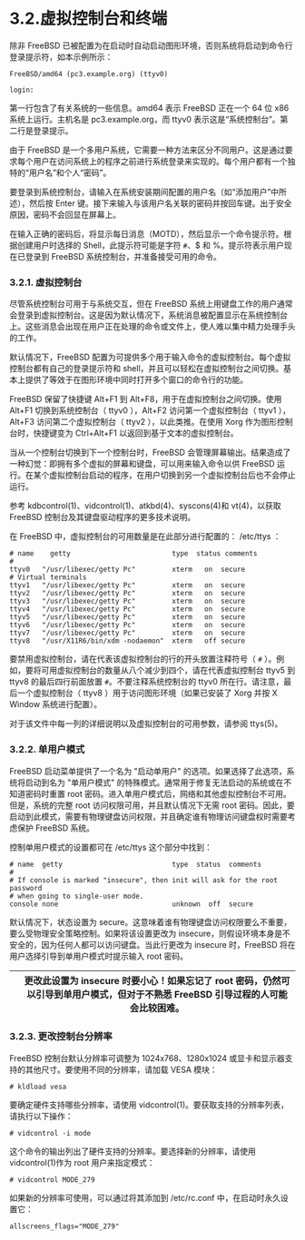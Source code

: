 # 3.2.虚拟控制台和终端

除非 FreeBSD 已被配置为在启动时自动启动图形环境，否则系统将启动到命令行登录提示符，如本示例所示：

```
FreeBSD/amd64 (pc3.example.org) (ttyv0)

login:
```

第一行包含了有关系统的一些信息。amd64 表示 FreeBSD 正在一个 64 位 x86 系统上运行。主机名是 pc3.example.org，而 ttyv0 表示这是“系统控制台”。第二行是登录提示。

由于 FreeBSD 是一个多用户系统，它需要一种方法来区分不同用户。这是通过要求每个用户在访问系统上的程序之前进行系统登录来实现的。每个用户都有一个独特的“用户名”和个人“密码”。

要登录到系统控制台，请输入在系统安装期间配置的用户名（如“添加用户”中所述），然后按 Enter 键。接下来输入与该用户名关联的密码并按回车键。出于安全原因，密码不会回显在屏幕上。

在输入正确的密码后，将显示每日消息（MOTD），然后显示一个命令提示符。根据创建用户时选择的 Shell，此提示符可能是字符 `#`、$ 和 %。提示符表示用户现在已登录到 FreeBSD 系统控制台，并准备接受可用的命令。

### 3.2.1. 虚拟控制台

尽管系统控制台可用于与系统交互，但在 FreeBSD 系统上用键盘工作的用户通常会登录到虚拟控制台。这是因为默认情况下，系统消息被配置显示在系统控制台上。这些消息会出现在用户正在处理的命令或文件上，使人难以集中精力处理手头的工作。

默认情况下，FreeBSD 配置为可提供多个用于输入命令的虚拟控制台。每个虚拟控制台都有自己的登录提示符和 shell，并且可以轻松在虚拟控制台之间切换。基本上提供了等效于在图形环境中同时打开多个窗口的命令行的功能。

FreeBSD 保留了快捷键 Alt+F1 到 Alt+F8，用于在虚拟控制台之间切换。使用 Alt+F1 切换到系统控制台（ ttyv0 ），Alt+F2 访问第一个虚拟控制台（ ttyv1 ），Alt+F3 访问第二个虚拟控制台（ ttyv2 ），以此类推。在使用 Xorg 作为图形控制台时，快捷键变为 Ctrl+Alt+F1 以返回到基于文本的虚拟控制台。

当从一个控制台切换到下一个控制台时，FreeBSD 会管理屏幕输出。结果造成了一种幻觉：即拥有多个虚拟的屏幕和键盘，可以用来输入命令以供 FreeBSD 运行。在某个虚拟控制台启动的程序，在用户切换到另一个虚拟控制台后也不会停止运行。

参考 kdbcontrol(1)、vidcontrol(1)、atkbd(4)、syscons(4)和 vt(4)，以获取 FreeBSD 控制台及其键盘驱动程序的更多技术说明。

在 FreeBSD 中，虚拟控制台的可用数量是在此部分进行配置的： /etc/ttys ：

```
# name    getty                         type  status comments
#
ttyv0   "/usr/libexec/getty Pc"         xterm   on  secure
# Virtual terminals
ttyv1   "/usr/libexec/getty Pc"         xterm   on  secure
ttyv2   "/usr/libexec/getty Pc"         xterm   on  secure
ttyv3   "/usr/libexec/getty Pc"         xterm   on  secure
ttyv4   "/usr/libexec/getty Pc"         xterm   on  secure
ttyv5   "/usr/libexec/getty Pc"         xterm   on  secure
ttyv6   "/usr/libexec/getty Pc"         xterm   on  secure
ttyv7   "/usr/libexec/getty Pc"         xterm   on  secure
ttyv8   "/usr/X11R6/bin/xdm -nodaemon"  xterm   off secure
```

要禁用虚拟控制台，请在代表该虚拟控制台的行的开头放置注释符号（ `#` ）。例如，要将可用虚拟控制台的数量从八个减少到四个，请在代表虚拟控制台 ttyv5 到 ttyv8 的最后四行前面放置 `#`。不要注释系统控制台的 ttyv0 所在行。请注意，最后一个虚拟控制台（ ttyv8 ）用于访问图形环境（如果已安装了 Xorg 并按 X Window 系统进行配置）。

对于该文件中每一列的详细说明以及虚拟控制台的可用参数，请参阅 ttys(5)。

### 3.2.2. 单用户模式

FreeBSD 启动菜单提供了一个名为 "启动单用户" 的选项。如果选择了此选项，系统将启动到名为 "单用户模式" 的特殊模式。通常用于修复无法启动的系统或在不知道密码时重置 root 密码。进入单用户模式后，网络和其他虚拟控制台不可用。但是，系统的完整 root 访问权限可用，并且默认情况下无需 root 密码。因此，要启动到此模式，需要有物理键盘访问权限，并且确定谁有物理访问键盘权时需要考虑保护 FreeBSD 系统。

控制单用户模式的设置都可在 /etc/ttys 这个部分中找到：

```
# name  getty                           type  status  comments
#
# If console is marked "insecure", then init will ask for the root password
# when going to single-user mode.
console none                            unknown  off  secure
```

默认情况下，状态设置为 secure。这意味着谁有物理键盘访问权限要么不重要，要么受物理安全策略控制。如果将该设置更改为 insecure，则假设环境本身是不安全的，因为任何人都可以访问键盘。当此行更改为 insecure 时，FreeBSD 将在用户选择引导到单用户模式时提示输入 root 密码。

|  | 更改此设置为 insecure 时要小心！如果忘记了 root 密码，仍然可以引导到单用户模式，但对于不熟悉 FreeBSD 引导过程的人可能会比较困难。|
| -- | ------------------------------------------------------------------------------------------------------------------------------------ |

### 3.2.3. 更改控制台分辨率

FreeBSD 控制台默认分辨率可调整为 1024x768、1280x1024 或显卡和显示器支持的其他尺寸。要使用不同的分辨率，请加载 VESA 模块：

```
# kldload vesa
```

要确定硬件支持哪些分辨率，请使用 vidcontrol(1)。要获取支持的分辨率列表，请执行以下操作：

```
# vidcontrol -i mode
```

这个命令的输出列出了硬件支持的分辨率。要选择新的分辨率，请使用 vidcontrol(1)作为 root 用户来指定模式：

```
# vidcontrol MODE_279
```

如果新的分辨率可使用，可以通过将其添加到 /etc/rc.conf 中，在启动时永久设置它：

```
allscreens_flags="MODE_279"
```
